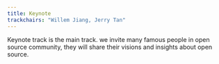 ```yaml
---
title: Keynote
trackchairs: "Willem Jiang, Jerry Tan"
---
```

Keynote track is the main track.
we invite many famous people in open source community,
they will share their visions and insights about open source.
